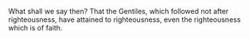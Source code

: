 What shall we say then? That the Gentiles, which followed not after righteousness, have attained to righteousness, even the righteousness which is of faith.

